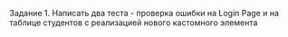 Задание 1. Написать два теста - проверка ошибки на Login Page и на таблице студентов с реализацией нового кастомного элемента
